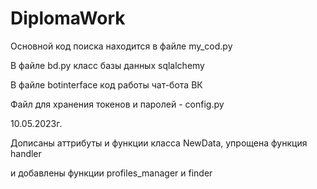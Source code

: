 # DiplomaWork
<p>Основной код поиска находится в файле my_cod.py</p>
<p>В файле bd.py класс базы данных sqlalchemy</p>
<p>В файле botinterface код работы чат-бота ВК</p>
<p>Файл для хранения токенов и паролей - config.py</p>
<p>10.05.2023г.</p> <p>Дописаны аттрибуты и функции класса NewData, упрощена функция handler</p>
<p> и добавлены функции profiles_manager и finder</p>
